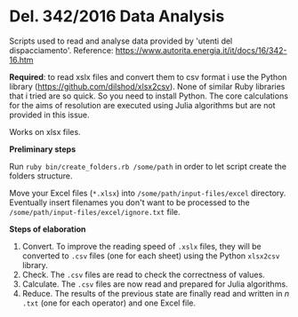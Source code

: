 # Del. 342/2016 Data Analysis

Scripts used to read and analyse data provided by 'utenti del dispacciamento'.
Reference: https://www.autorita.energia.it/it/docs/16/342-16.htm

**Required**: to read xslx files and convert them to csv format i use the Python library (https://github.com/dilshod/xlsx2csv). None of similar Ruby libraries that i tried are so quick.
So you need to install Python.
The core calculations for the aims of resolution are executed using Julia algorithms but are not provided in this issue.


Works on xlsx files.

**Preliminary steps**

Run `ruby bin/create_folders.rb /some/path` in order to let script create the folders structure.

Move your Excel files (`*.xlsx`) into `/some/path/input-files/excel` directory.
Eventually insert filenames you don't want to be processed to the `/some/path/input-files/excel/ignore.txt` file.

**Steps of elaboration**

1. Convert. To improve the reading speed of `.xslx` files, they will be converted to `.csv` files (one for each sheet) using the Python `xlsx2csv` library.
2. Check. The `.csv` files are read to check the correctness of values.
3. Calculate. The `.csv` files are now read and prepared for Julia algorithms.
4. Reduce. The results of the previous state are finally read and written in _n_ `.txt` (one for each operator) and one Excel file.

